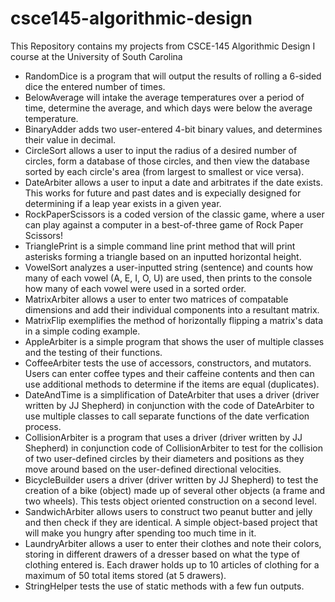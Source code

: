 # csce145-algorithmic-design
This Repository contains my projects from CSCE-145 Algorithmic Design I course at the University of South Carolina

- RandomDice is a program that will output the results of rolling a 6-sided dice the entered number of times.
- BelowAverage will intake the average temperatures over a period of time, determine the average, and which days were below the average temperature.
- BinaryAdder adds two user-entered 4-bit binary values, and determines their value in decimal.
- CircleSort allows a user to input the radius of a desired number of circles, form a database of those circles, and then view the database sorted by each circle's area (from largest to smallest or vice versa).
- DateArbiter allows a user to input a date and arbitrates if the date exists. This works for future and past dates and is expecially designed for determining if a leap year exists in a given year.
- RockPaperScissors is a coded version of the classic game, where a user can play against a computer in a best-of-three game of Rock Paper Scissors!
- TrianglePrint is a simple command line print method that will print asterisks forming a triangle based on an inputted horizontal height.
- VowelSort analyzes a user-inputted string (sentence) and counts how many of each vowel (A, E, I, O, U) are used, then prints to the console how many of each vowel were used in a sorted order.
- MatrixArbiter allows a user to enter two matrices of compatable dimensions and add their individual components into a resultant matrix.
- MatrixFlip exemplifies the method of horizontally flipping a matrix's data in a simple coding example.
- AppleArbiter is a simple program that shows the user of multiple classes and the testing of their functions.
- CoffeeArbiter tests the use of accessors, constructors, and mutators. Users can enter coffee types and their caffeine contents and then can use additional methods to determine if the items are equal (duplicates).
- DateAndTime is a simplification of DateArbiter that uses a driver (driver written by JJ Shepherd) in conjunction with the code of DateArbiter to use multiple classes to call separate functions of the date verfication process.
- CollisionArbiter is a program that uses a driver (driver written by JJ Shepherd) in conjunction code of CollisionArbiter to test for the collision of two user-defined circles by their diameters and positions as they move around based on the user-defined directional velocities.
- BicycleBuilder users a driver (driver written by JJ Shepherd) to test the creation of a bike (object) made up of several other objects (a frame and two wheels). This tests object oriented construction on a second level.
- SandwichArbiter allows users to construct two peanut butter and jelly and then check if they are identical. A simple object-based project that will make you hungry after spending too much time in it.
- LaundryArbiter allows a user to enter their clothes and note their colors, storing in different drawers of a dresser based on what the type of clothing entered is. Each drawer holds up to 10 articles of clothing for a maximum of 50 total items stored (at 5 drawers).
- StringHelper tests the use of static methods with a few fun outputs.
